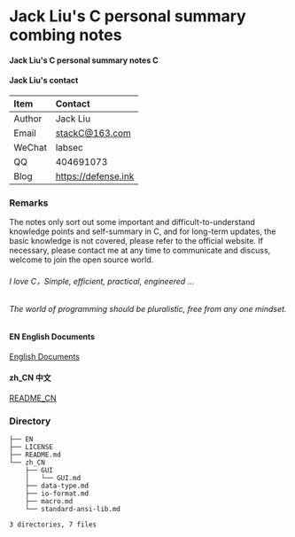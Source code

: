 # Jack Liu's C personal summary combing notes

#### Jack Liu's C personal summary notes C

#### Jack Liu's contact
| Item  | Contact |
| :------ | :---------- |
| Author | Jack Liu |
| Email | stackC@163.com |
| WeChat | labsec |
| QQ | 404691073 |
| Blog | https://defense.ink |

### Remarks
The notes only sort out some important and difficult-to-understand knowledge points and self-summary in C, and for long-term updates, the basic knowledge is not covered, please refer to the official website. If necessary, please contact me at any time to communicate and discuss, welcome to join the open source world.

###### I love C，Simple, efficient, practical, engineered ...

###### The world of programming should be pluralistic, free from any one mindset. 

#### EN English Documents
[English Documents](https://github.com/ljq/jackliu-c-notes/tree/main/EN)

#### zh_CN 中文
[README_CN](https://github.com/ljq/jackliu-c-notes/tree/main/zh_CN)


### Directory

```
├── EN
├── LICENSE
├── README.md
└── zh_CN
    ├── GUI
    │   └── GUI.md
    ├── data-type.md
    ├── io-format.md
    ├── macro.md
    └── standard-ansi-lib.md

3 directories, 7 files
```
